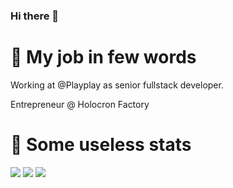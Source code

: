 ### Hi there 👋

<!--
**crazyball/crazyball** is a ✨ _special_ ✨ repository because its `README.md` (this file) appears on your GitHub profile.

Here are some ideas to get you started:

- 🔭 I’m currently working on ...
- 🌱 I’m currently learning ...
- 👯 I’m looking to collaborate on ...
- 🤔 I’m looking for help with ...
- 💬 Ask me about ...
- 📫 How to reach me: ...
- 😄 Pronouns: ...
- ⚡ Fun fact: ...
-->

# 💼 My job in few words 

Working at @Playplay as senior fullstack developer.

Entrepreneur @ Holocron Factory

# 🧮 Some useless stats 

![](http://github-profile-summary-cards.vercel.app/api/cards/profile-details?username=crazyball&theme=dracula)
![](http://github-profile-summary-cards.vercel.app/api/cards/repos-per-language?username=crazyball&theme=dracula)
![](http://github-profile-summary-cards.vercel.app/api/cards/stats?username=crazyball&theme=dracula)
